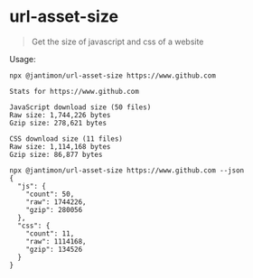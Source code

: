 # url-asset-size

> Get the size of javascript and css of a website

Usage:

```
npx @jantimon/url-asset-size https://www.github.com

Stats for https://www.github.com

JavaScript download size (50 files)
Raw size: 1,744,226 bytes
Gzip size: 278,621 bytes

CSS download size (11 files)
Raw size: 1,114,168 bytes
Gzip size: 86,877 bytes

```

```
npx @jantimon/url-asset-size https://www.github.com --json
{
  "js": {
    "count": 50,
    "raw": 1744226,
    "gzip": 280056
  },
  "css": {
    "count": 11,
    "raw": 1114168,
    "gzip": 134526
  }
}
```